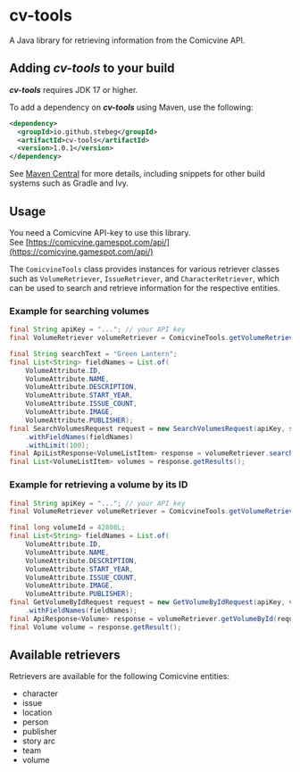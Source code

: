 # cv-tools
A Java library for retrieving information from the Comicvine API.

## Adding ***cv-tools*** to your build

***cv-tools*** requires JDK 17 or higher.

To add a dependency on ***cv-tools*** using Maven, use the following:
```xml
<dependency>
  <groupId>io.github.stebeg</groupId>
  <artifactId>cv-tools</artifactId>
  <version>1.0.1</version>
</dependency>
```

See [Maven Central](https://central.sonatype.com/artifact/io.github.stebeg/cv-tools) for more details, including 
snippets for other build systems such as Gradle and Ivy.

## Usage

You need a Comicvine API-key to use this library.  
See [https://comicvine.gamespot.com/api/](https://comicvine.gamespot.com/api/)

The `ComicvineTools` class provides instances for various retriever classes such as `VolumeRetriever`, `IssueRetriever`, and
`CharacterRetriever`, which can be used to search and retrieve information for the respective entities.

### Example for searching volumes

```java
final String apiKey = "..."; // your API key
final VolumeRetriever volumeRetriever = ComicvineTools.getVolumeRetriever();

final String searchText = "Green Lantern";
final List<String> fieldNames = List.of(
    VolumeAttribute.ID,
    VolumeAttribute.NAME,
    VolumeAttribute.DESCRIPTION,
    VolumeAttribute.START_YEAR,
    VolumeAttribute.ISSUE_COUNT,
    VolumeAttribute.IMAGE,
    VolumeAttribute.PUBLISHER);
final SearchVolumesRequest request = new SearchVolumesRequest(apiKey, searchText)
    .withFieldNames(fieldNames)
    .withLimit(100);
final ApiListResponse<VolumeListItem> response = volumeRetriever.searchVolumes(request);
final List<VolumeListItem> volumes = response.getResults();
```

### Example for retrieving a volume by its ID

```java
final String apiKey = "..."; // your API key
final VolumeRetriever volumeRetriever = ComicvineTools.getVolumeRetriever();

final long volumeId = 42808L;
final List<String> fieldNames = List.of(
    VolumeAttribute.ID,
    VolumeAttribute.NAME,
    VolumeAttribute.DESCRIPTION,
    VolumeAttribute.START_YEAR,
    VolumeAttribute.ISSUE_COUNT,
    VolumeAttribute.IMAGE,
    VolumeAttribute.PUBLISHER);
final GetVolumeByIdRequest request = new GetVolumeByIdRequest(apiKey, volumeId)
    .withFieldNames(fieldNames);
final ApiResponse<Volume> response = volumeRetriever.getVolumeById(request);
final Volume volume = response.getResult();
```

## Available retrievers

Retrievers are available for the following Comicvine entities:

* character
* issue
* location
* person
* publisher
* story arc
* team
* volume